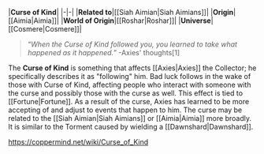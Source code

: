 |**Curse of Kind**|
|-|-|
|**Related to**|[[Siah Aimian\|Siah Aimians]]|
|**Origin**|[[Aimia\|Aimia]]|
|**World of Origin**|[[Roshar\|Roshar]]|
|**Universe**|[[Cosmere\|Cosmere]]|

>“*When the Curse of Kind followed you, you learned to take what happened as it happened.*”
\-Axies' thoughts[1]


The **Curse of Kind** is something that affects [[Axies\|Axies]] the Collector; he specifically describes it as "following" him. Bad luck follows in the wake of those with Curse of Kind, affecting people who interact with someone with the curse and possibly those with the curse as well. This effect is tied to [[Fortune\|Fortune]]. As a result of the curse, Axies has learned to be more accepting of and adjust to events that happen to him. The curse may be related to the [[Siah Aimian\|Siah Aimians]] or [[Aimia\|Aimia]] more broadly. It is similar to the Torment caused by wielding a [[Dawnshard\|Dawnshard]].



https://coppermind.net/wiki/Curse_of_Kind
